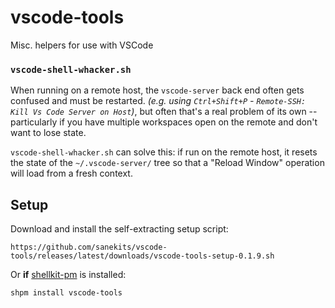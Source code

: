 # vscode-tools

Misc. helpers for use with VSCode

### `vscode-shell-whacker.sh`
When running on a remote host, the `vscode-server` back end often gets confused and must
be restarted. *(e.g. using `Ctrl+Shift+P` - `Remote-SSH: Kill Vs Code Server on Host`)*,
but often that's a real problem of its own -- particularly if you have multiple workspaces
open on the remote and don't want to lose state.

`vscode-shell-whacker.sh` can solve this: if run on the remote host, it resets the state
of the `~/.vscode-server/` tree so that a "Reload Window" operation will load from a
fresh context.

## Setup

Download and install the self-extracting setup script:

    https://github.com/sanekits/vscode-tools/releases/latest/downloads/vscode-tools-setup-0.1.9.sh

Or **if** [shellkit-pm](https://github.com/sanekits/shellkit-pm) is installed:

    shpm install vscode-tools

##
